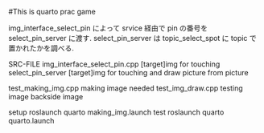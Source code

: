 #This is quarto prac game

img_interface_select_pin によって srvice 経由で pin の番号を select_pin_server に渡す.
select_pin_server は topic_select_spot に topic で 置かれたかを調べる.

SRC-FILE
img_interface_select_pin.cpp
  [target]img for touching 
select_pin_server
  [target]img for touching and draw picture from picture

test_making_img.cpp
  making image needed
test_img_draw.cpp
  testing image backside image


setup
  roslaunch quarto making_img.launch
test
  roslaunch quarto quarto.launch
